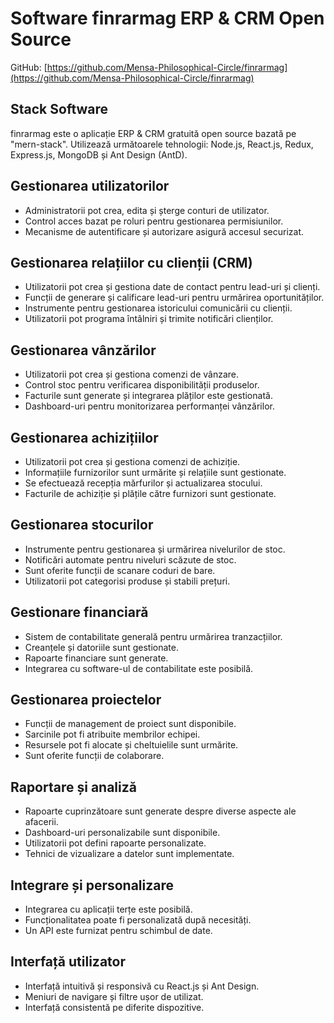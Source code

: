 # Software finrarmag ERP & CRM Open Source

GitHub: [https://github.com/Mensa-Philosophical-Circle/finrarmag](https://github.com/Mensa-Philosophical-Circle/finrarmag)

## Stack Software

finrarmag este o aplicație ERP & CRM gratuită open source bazată pe "mern-stack". Utilizează următoarele tehnologii: Node.js, React.js, Redux, Express.js, MongoDB și Ant Design (AntD).

## Gestionarea utilizatorilor

- Administratorii pot crea, edita și șterge conturi de utilizator.
- Control acces bazat pe roluri pentru gestionarea permisiunilor.
- Mecanisme de autentificare și autorizare asigură accesul securizat.

## Gestionarea relațiilor cu clienții (CRM)

- Utilizatorii pot crea și gestiona date de contact pentru lead-uri și clienți.
- Funcții de generare și calificare lead-uri pentru urmărirea oportunităților.
- Instrumente pentru gestionarea istoricului comunicării cu clienții.
- Utilizatorii pot programa întâlniri și trimite notificări clienților.

## Gestionarea vânzărilor

- Utilizatorii pot crea și gestiona comenzi de vânzare.
- Control stoc pentru verificarea disponibilității produselor.
- Facturile sunt generate și integrarea plăților este gestionată.
- Dashboard-uri pentru monitorizarea performanței vânzărilor.

## Gestionarea achizițiilor

- Utilizatorii pot crea și gestiona comenzi de achiziție.
- Informațiile furnizorilor sunt urmărite și relațiile sunt gestionate.
- Se efectuează recepția mărfurilor și actualizarea stocului.
- Facturile de achiziție și plățile către furnizori sunt gestionate.

## Gestionarea stocurilor

- Instrumente pentru gestionarea și urmărirea nivelurilor de stoc.
- Notificări automate pentru niveluri scăzute de stoc.
- Sunt oferite funcții de scanare coduri de bare.
- Utilizatorii pot categorisi produse și stabili prețuri.

## Gestionare financiară

- Sistem de contabilitate generală pentru urmărirea tranzacțiilor.
- Creanțele și datoriile sunt gestionate.
- Rapoarte financiare sunt generate.
- Integrarea cu software-ul de contabilitate este posibilă.

## Gestionarea proiectelor

- Funcții de management de proiect sunt disponibile.
- Sarcinile pot fi atribuite membrilor echipei.
- Resursele pot fi alocate și cheltuielile sunt urmărite.
- Sunt oferite funcții de colaborare.

## Raportare și analiză

- Rapoarte cuprinzătoare sunt generate despre diverse aspecte ale afacerii.
- Dashboard-uri personalizabile sunt disponibile.
- Utilizatorii pot defini rapoarte personalizate.
- Tehnici de vizualizare a datelor sunt implementate.

## Integrare și personalizare

- Integrarea cu aplicații terțe este posibilă.
- Funcționalitatea poate fi personalizată după necesități.
- Un API este furnizat pentru schimbul de date.

## Interfață utilizator

- Interfață intuitivă și responsivă cu React.js și Ant Design.
- Meniuri de navigare și filtre ușor de utilizat.
- Interfață consistentă pe diferite dispozitive.
